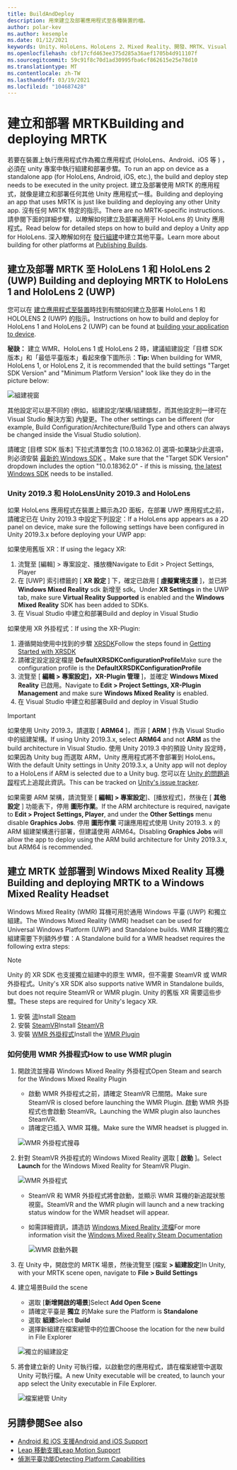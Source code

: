 ```yaml
---
title: BuildAndDeploy
description: 用來建立及部署應用程式至各種裝置的檔。
author: polar-kev
ms.author: kesemple
ms.date: 01/12/2021
keywords: Unity、HoloLens、HoloLens 2、Mixed Reality、開發、MRTK、Visual Studio、Android、IOS
ms.openlocfilehash: cbf17cfd463ee375d285a36aef1705b4d911107f
ms.sourcegitcommit: 59c91f8c70d1ad30995fba6cf862615e25e78d10
ms.translationtype: MT
ms.contentlocale: zh-TW
ms.lasthandoff: 03/19/2021
ms.locfileid: "104687428"
---
```

# <a name="building-and-deploying-mrtk"></a><span data-ttu-id="237ce-104">建立和部署 MRTK</span><span class="sxs-lookup"><span data-stu-id="237ce-104">Building and deploying MRTK</span></span>

<span data-ttu-id="237ce-105">若要在裝置上執行應用程式作為獨立應用程式 (HoloLens、Android、iOS 等 ) ，必須在 unity 專案中執行組建和部署步驟。</span><span class="sxs-lookup"><span data-stu-id="237ce-105">To run an app on device as a standalone app (for HoloLens, Android, iOS, etc.), the build and deploy step needs to be executed in the unity project.</span></span> <span data-ttu-id="237ce-106">建立及部署使用 MRTK 的應用程式，就像是建立和部署任何其他 Unity 應用程式一樣。</span><span class="sxs-lookup"><span data-stu-id="237ce-106">Building and deploying an app that uses MRTK is just like building and deploying any other Unity app.</span></span> <span data-ttu-id="237ce-107">沒有任何 MRTK 特定的指示。</span><span class="sxs-lookup"><span data-stu-id="237ce-107">There are no MRTK-specific instructions.</span></span> <span data-ttu-id="237ce-108">請參閱下面的詳細步驟，以瞭解如何建立及部署適用于 HoloLens 的 Unity 應用程式。</span><span class="sxs-lookup"><span data-stu-id="237ce-108">Read below for detailed steps on how to build and deploy a Unity app for HoloLens.</span></span>  <span data-ttu-id="237ce-109">深入瞭解如何在 [發行組建](https://docs.unity3d.com/Manual/PublishingBuilds.html)中建立其他平臺。</span><span class="sxs-lookup"><span data-stu-id="237ce-109">Learn more about building for other platforms at [Publishing Builds](https://docs.unity3d.com/Manual/PublishingBuilds.html).</span></span>

## <a name="building-and-deploying-mrtk-to-hololens-1-and-hololens-2-uwp"></a><span data-ttu-id="237ce-110">建立及部署 MRTK 至 HoloLens 1 和 HoloLens 2 (UWP) </span><span class="sxs-lookup"><span data-stu-id="237ce-110">Building and deploying MRTK to HoloLens 1 and HoloLens 2 (UWP)</span></span>

<span data-ttu-id="237ce-111">您可以在 [建立應用程式至裝置](https://docs.microsoft.com/windows/mixed-reality/mrlearning-base-ch1#build-your-application-to-your-device)時找到有關如何建立及部署 HoloLens 1 和 HOLOLENS 2 (UWP) 的指示。</span><span class="sxs-lookup"><span data-stu-id="237ce-111">Instructions on how to build and deploy for HoloLens 1 and HoloLens 2 (UWP) can be found at [building your application to device](https://docs.microsoft.com/windows/mixed-reality/mrlearning-base-ch1#build-your-application-to-your-device).</span></span>

<span data-ttu-id="237ce-112">**秘訣：** 建立 WMR、HoloLens 1 或 HoloLens 2 時，建議組建設定「目標 SDK 版本」和「最低平臺版本」看起來像下圖所示：</span><span class="sxs-lookup"><span data-stu-id="237ce-112">**Tip:** When building for WMR, HoloLens 1, or HoloLens 2, it is recommended that the build settings "Target SDK Version" and "Minimum Platform Version" look like they do in the picture below:</span></span>

![組建視窗](../features/Images/getting_started/BuildWindow.png)

<span data-ttu-id="237ce-114">其他設定可以是不同的 (例如，組建設定/架構/組建類型，而其他設定則一律可在 Visual Studio 解決方案) 內變更。</span><span class="sxs-lookup"><span data-stu-id="237ce-114">The other settings can be different (for example, Build Configuration/Architecture/Build Type and others can always be changed inside the Visual Studio solution).</span></span>

<span data-ttu-id="237ce-115">請確定 [目標 SDK 版本] 下拉式清單包含 [10.0.18362.0] 選項-如果缺少此選項，則必須安裝 [最新的 Windows SDK](https://developer.microsoft.com/windows/downloads/windows-10-sdk) 。</span><span class="sxs-lookup"><span data-stu-id="237ce-115">Make sure that the "Target SDK Version" dropdown includes the option "10.0.18362.0" - if this is missing, [the latest Windows SDK](https://developer.microsoft.com/windows/downloads/windows-10-sdk) needs to be installed.</span></span>

### <a name="unity-20193-and-hololens"></a><span data-ttu-id="237ce-116">Unity 2019.3 和 HoloLens</span><span class="sxs-lookup"><span data-stu-id="237ce-116">Unity 2019.3 and HoloLens</span></span>

<span data-ttu-id="237ce-117">如果 HoloLens 應用程式在裝置上顯示為2D 面板，在部署 UWP 應用程式之前，請確定已在 Unity 2019.3 中設定下列設定：</span><span class="sxs-lookup"><span data-stu-id="237ce-117">If a HoloLens app appears as a 2D panel on device, make sure the following settings have been configured in Unity 2019.3.x before deploying your UWP app:</span></span>

<span data-ttu-id="237ce-118">如果使用舊版 XR：</span><span class="sxs-lookup"><span data-stu-id="237ce-118">If using the legacy XR:</span></span>

1. <span data-ttu-id="237ce-119">流覽至 [編輯] > 專案設定、播放機</span><span class="sxs-lookup"><span data-stu-id="237ce-119">Navigate to Edit > Project Settings, Player</span></span>
1. <span data-ttu-id="237ce-120">在 [UWP] 索引標籤的 [ **XR 設定** ] 下，確定已啟用 [ **虛擬實境支援** ]，並已將 **Windows Mixed Reality** sdk 新增至 sdk。</span><span class="sxs-lookup"><span data-stu-id="237ce-120">Under **XR Settings** in the UWP tab, make sure **Virtual Reality Supported** is enabled and the **Windows Mixed Reality** SDK has been added to SDKs.</span></span>
1. <span data-ttu-id="237ce-121">在 Visual Studio 中建立和部署</span><span class="sxs-lookup"><span data-stu-id="237ce-121">Build and deploy in Visual Studio</span></span>

<span data-ttu-id="237ce-122">如果使用 XR 外掛程式：</span><span class="sxs-lookup"><span data-stu-id="237ce-122">If using the XR-Plugin:</span></span>

1. <span data-ttu-id="237ce-123">遵循開始使用中找到的步驟 [XRSDK](../configuration/GettingStartedWithMRTKAndXRSDK.md)</span><span class="sxs-lookup"><span data-stu-id="237ce-123">Follow the steps found in [Getting Started with XRSDK](../configuration/GettingStartedWithMRTKAndXRSDK.md)</span></span>
1. <span data-ttu-id="237ce-124">請確定設定設定檔是 **DefaultXRSDKConfigurationProfile**</span><span class="sxs-lookup"><span data-stu-id="237ce-124">Make sure the configuration profile is the **DefaultXRSDKConfigurationProfile**</span></span>
1. <span data-ttu-id="237ce-125">流覽至 [ **編輯 > 專案設定]，XR-Plugin 管理** ]，並確定 **Windows Mixed Reality** 已啟用。</span><span class="sxs-lookup"><span data-stu-id="237ce-125">Navigate to **Edit > Project Settings, XR-Plugin Management** and make sure **Windows Mixed Reality** is enabled.</span></span>
1. <span data-ttu-id="237ce-126">在 Visual Studio 中建立和部署</span><span class="sxs-lookup"><span data-stu-id="237ce-126">Build and deploy in Visual Studio</span></span>

>[!IMPORTANT]
> <span data-ttu-id="237ce-127">如果使用 Unity 2019.3，請選取 [ **ARM64** ]，而非 [ **ARM** ] 作為 Visual Studio 中的組建架構。</span><span class="sxs-lookup"><span data-stu-id="237ce-127">If using Unity 2019.3.x, select **ARM64** and not **ARM** as the build architecture in Visual Studio.</span></span> <span data-ttu-id="237ce-128">使用 Unity 2019.3 中的預設 Unity 設定時，如果因為 Unity bug 而選取 ARM，Unity 應用程式將不會部署到 HoloLens。</span><span class="sxs-lookup"><span data-stu-id="237ce-128">With the default Unity settings in Unity 2019.3.x, a Unity app will not deploy to a HoloLens if ARM is selected due to a Unity bug.</span></span> <span data-ttu-id="237ce-129">您可以在 [Unity 的問題追蹤](https://issuetracker.unity3d.com/issues/enabling-graphics-jobs-in-2019-dot-3-x-results-in-a-crash-or-nothing-rendering-on-hololens-2)程式上追蹤此資訊。</span><span class="sxs-lookup"><span data-stu-id="237ce-129">This can be tracked on [Unity's issue tracker](https://issuetracker.unity3d.com/issues/enabling-graphics-jobs-in-2019-dot-3-x-results-in-a-crash-or-nothing-rendering-on-hololens-2).</span></span>
>
> <span data-ttu-id="237ce-130">如果需要 ARM 架構，請流覽至 [ **編輯] > 專案設定**]、[播放程式]，然後在 [ **其他設定** ] 功能表下，停用 **圖形作業**。</span><span class="sxs-lookup"><span data-stu-id="237ce-130">If the ARM architecture is required, navigate to **Edit > Project Settings, Player**, and under the **Other Settings** menu disable **Graphics Jobs**.</span></span> <span data-ttu-id="237ce-131">停用 **圖形作業** 可讓應用程式使用 Unity 2019.3. x 的 ARM 組建架構進行部署，但建議使用 ARM64。</span><span class="sxs-lookup"><span data-stu-id="237ce-131">Disabling **Graphics Jobs** will allow the app to deploy using the ARM build architecture for Unity 2019.3.x, but ARM64 is recommended.</span></span>

## <a name="building-and-deploying-mrtk-to-a-windows-mixed-reality-headset"></a><span data-ttu-id="237ce-132">建立 MRTK 並部署到 Windows Mixed Reality 耳機</span><span class="sxs-lookup"><span data-stu-id="237ce-132">Building and deploying MRTK to a Windows Mixed Reality Headset</span></span>

<span data-ttu-id="237ce-133">Windows Mixed Reality (WMR) 耳機可用於通用 Windows 平臺 (UWP) 和獨立組建。</span><span class="sxs-lookup"><span data-stu-id="237ce-133">The Windows Mixed Reality (WMR) headset can be used for Universal Windows Platform (UWP) and Standalone builds.</span></span>  <span data-ttu-id="237ce-134">WMR 耳機的獨立組建需要下列額外步驟：</span><span class="sxs-lookup"><span data-stu-id="237ce-134">A Standalone build for a WMR headset requires the following extra steps:</span></span>

> [!NOTE]
> <span data-ttu-id="237ce-135">Unity 的 XR SDK 也支援獨立組建中的原生 WMR，但不需要 SteamVR 或 WMR 外掛程式。</span><span class="sxs-lookup"><span data-stu-id="237ce-135">Unity's XR SDK also supports native WMR in Standalone builds, but does not require SteamVR or WMR plugin.</span></span> <span data-ttu-id="237ce-136">Unity 的舊版 XR 需要這些步驟。</span><span class="sxs-lookup"><span data-stu-id="237ce-136">These steps are required for Unity's legacy XR.</span></span>

1. <span data-ttu-id="237ce-137">安裝 [流](https://store.steampowered.com/about/)</span><span class="sxs-lookup"><span data-stu-id="237ce-137">Install [Steam](https://store.steampowered.com/about/)</span></span>
1. <span data-ttu-id="237ce-138">安裝 [SteamVR](https://store.steampowered.com/app/250820/SteamVR/)</span><span class="sxs-lookup"><span data-stu-id="237ce-138">Install [SteamVR](https://store.steampowered.com/app/250820/SteamVR/)</span></span>
1. <span data-ttu-id="237ce-139">安裝 [WMR 外掛程式](https://store.steampowered.com/app/719950/Windows_Mixed_Reality_for_SteamVR/)</span><span class="sxs-lookup"><span data-stu-id="237ce-139">Install the [WMR Plugin](https://store.steampowered.com/app/719950/Windows_Mixed_Reality_for_SteamVR/)</span></span>

### <a name="how-to-use-wmr-plugin"></a><span data-ttu-id="237ce-140">如何使用 WMR 外掛程式</span><span class="sxs-lookup"><span data-stu-id="237ce-140">How to use WMR plugin</span></span>

1. <span data-ttu-id="237ce-141">開啟流並搜尋 Windows Mixed Reality 外掛程式</span><span class="sxs-lookup"><span data-stu-id="237ce-141">Open Steam and search for the Windows Mixed Reality Plugin</span></span>
    - <span data-ttu-id="237ce-142">啟動 WMR 外掛程式之前，請確定 SteamVR 已關閉。</span><span class="sxs-lookup"><span data-stu-id="237ce-142">Make sure SteamVR is closed before launching the WMR Plugin.</span></span> <span data-ttu-id="237ce-143">啟動 WMR 外掛程式也會啟動 SteamVR。</span><span class="sxs-lookup"><span data-stu-id="237ce-143">Launching the WMR plugin also launches SteamVR.</span></span>
    - <span data-ttu-id="237ce-144">請確定已插入 WMR 耳機。</span><span class="sxs-lookup"><span data-stu-id="237ce-144">Make sure the WMR headset is plugged in.</span></span>

    ![WMR 外掛程式搜尋](../features/Images/BuildDeploy/WMR/SteamSearchWMRPlugin.png)

1. <span data-ttu-id="237ce-146">針對 SteamVR 外掛程式的 Windows Mixed Reality 選取 [ **啟動** ]。</span><span class="sxs-lookup"><span data-stu-id="237ce-146">Select **Launch** for the Windows Mixed Reality for SteamVR Plugin.</span></span>

    ![WMR 外掛程式](../features/Images/BuildDeploy/WMR/WMRPlugin.png)

    - <span data-ttu-id="237ce-148">SteamVR 和 WMR 外掛程式將會啟動，並顯示 WMR 耳機的新追蹤狀態視窗。</span><span class="sxs-lookup"><span data-stu-id="237ce-148">SteamVR and the WMR plugin will launch and a new tracking status window for the WMR headset will appear.</span></span>
    - <span data-ttu-id="237ce-149">如需詳細資訊，請造訪 [Windows Mixed Reality 流檔](https://support.microsoft.com/help/4053622/windows-10-play-steamvr-games-in-windows-mixed-reality)</span><span class="sxs-lookup"><span data-stu-id="237ce-149">For more information visit the [Windows Mixed Reality Steam Documentation](https://support.microsoft.com/help/4053622/windows-10-play-steamvr-games-in-windows-mixed-reality)</span></span>

        ![WMR 啟動外觀](../features/Images/BuildDeploy/WMR/WMRPluginActive.png)

1. <span data-ttu-id="237ce-151">在 Unity 中，開啟您的 MRTK 場景，然後流覽至 [檔案 **> 組建設定**]</span><span class="sxs-lookup"><span data-stu-id="237ce-151">In Unity, with your MRTK scene open, navigate to **File > Build Settings**</span></span>

1. <span data-ttu-id="237ce-152">建立場景</span><span class="sxs-lookup"><span data-stu-id="237ce-152">Build the scene</span></span>
    - <span data-ttu-id="237ce-153">選取 [**新增開啟的場景**]</span><span class="sxs-lookup"><span data-stu-id="237ce-153">Select **Add Open Scene**</span></span>
    - <span data-ttu-id="237ce-154">請確定平臺是 **獨立** 的</span><span class="sxs-lookup"><span data-stu-id="237ce-154">Make sure the Platform is **Standalone**</span></span>
    - <span data-ttu-id="237ce-155">選取 **組建**</span><span class="sxs-lookup"><span data-stu-id="237ce-155">Select **Build**</span></span>
    - <span data-ttu-id="237ce-156">選擇新組建在檔案總管中的位置</span><span class="sxs-lookup"><span data-stu-id="237ce-156">Choose the location for the new build in File Explorer</span></span>

    ![獨立的組建設定](../features/Images/BuildDeploy/WMR/BuildSettingsStandaloneUnity.png)

1. <span data-ttu-id="237ce-158">將會建立新的 Unity 可執行檔，以啟動您的應用程式，請在檔案總管中選取 Unity 可執行檔。</span><span class="sxs-lookup"><span data-stu-id="237ce-158">A new Unity executable will be created, to launch your app select the Unity executable in File Explorer.</span></span>

    ![檔案總管 Unity](../features/Images/BuildDeploy/WMR/FileExplorerUnityExe.png)

## <a name="see-also"></a><span data-ttu-id="237ce-160">另請參閱</span><span class="sxs-lookup"><span data-stu-id="237ce-160">See also</span></span>

- [<span data-ttu-id="237ce-161">Android 和 iOS 支援</span><span class="sxs-lookup"><span data-stu-id="237ce-161">Android and iOS Support</span></span>](../features/CrossPlatform/UsingARFoundation.md)
- [<span data-ttu-id="237ce-162">Leap 移動支援</span><span class="sxs-lookup"><span data-stu-id="237ce-162">Leap Motion Support</span></span>](../features/CrossPlatform/LeapMotionMRTK.md)
- [<span data-ttu-id="237ce-163">偵測平臺功能</span><span class="sxs-lookup"><span data-stu-id="237ce-163">Detecting Platform Capabilities</span></span>](../features/DetectingPlatformCapabilities.md)
